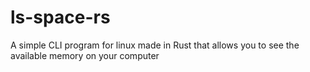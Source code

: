 # ls-space-rs
A simple CLI program for linux made in Rust that allows you to see the available memory on your computer
